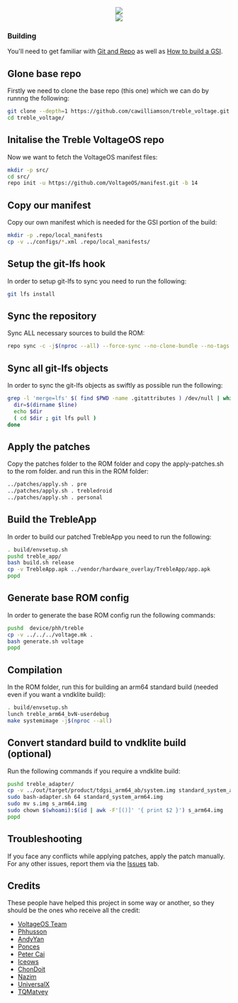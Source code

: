 <p align="center">
  <img src="https://avatars.githubusercontent.com/u/81792437?s=200&v=4"><br>
  <img src="https://github.com/cawilliamson/treble_voltage/actions/workflows/build-gsi.yml/badge.svg">
</p>

### Building
You'll need to get familiar with [Git and Repo](https://source.android.com/source/using-repo.html) as well as [How to build a GSI](https://github.com/phhusson/treble_experimentations/wiki/How-to-build-a-GSI%3F).

## Glone base repo
Firstly we need to clone the base repo (this one) which we can do by runnng the following:

```bash
git clone --depth=1 https://github.com/cawilliamson/treble_voltage.git
cd treble_voltage/
```

## Initalise the Treble VoltageOS repo
Now we want to fetch the VoltageOS manifest files:
```bash
mkdir -p src/
cd src/
repo init -u https://github.com/VoltageOS/manifest.git -b 14
```

## Copy our manifest
Copy our own manifest which is needed for the GSI portion of the build:
```bash
mkdir -p .repo/local_manifests
cp -v ../configs/*.xml .repo/local_manifests/
```

## Setup the git-lfs hook
In order to setup git-lfs to sync you need to run the following:
```bash
git lfs install
```

## Sync the repository
Sync ALL necessary sources to build the ROM:
```bash
repo sync -c -j$(nproc --all) --force-sync --no-clone-bundle --no-tags
```

## Sync all git-lfs objects
In order to sync the git-lfs objects as swiftly as possible run the following:
```bash
grep -l 'merge=lfs' $( find $PWD -name .gitattributes ) /dev/null | while IFS= read -r line; do
  dir=$(dirname $line)
  echo $dir
  ( cd $dir ; git lfs pull )
done
```

## Apply the patches
Copy the patches folder to the ROM folder and copy the apply-patches.sh to the rom folder. and run this in the ROM folder:
```bash
../patches/apply.sh . pre
../patches/apply.sh . trebledroid
../patches/apply.sh . personal
```

## Build the TrebleApp
In order to build our patched TrebleApp you need to run the following:
```bash
. build/envsetup.sh
pushd treble_app/
bash build.sh release
cp -v TrebleApp.apk ../vendor/hardware_overlay/TrebleApp/app.apk
popd
```

## Generate base ROM config
In order to generate the base ROM config run the following commands:
```bash
pushd  device/phh/treble
cp -v ../../../voltage.mk .
bash generate.sh voltage
popd
```

## Compilation
In the ROM folder, run this for building an arm64 standard build (needed even if you want a vndklite build):
```bash
. build/envsetup.sh
lunch treble_arm64_bvN-userdebug
make systemimage -j$(nproc --all)
```

## Convert standard build to vndklite build (optional)
Run the following commands if you require a vndklite build:
```bash
pushd treble_adapter/
cp -v ../out/target/product/tdgsi_arm64_ab/system.img standard_system_arm64.img
sudo bash-adapter.sh 64 standard_system_arm64.img
sudo mv s.img s_arm64.img
sudo chown $(whoami):$(id | awk -F'[()]' '{ print $2 }') s_arm64.img
popd
```

## Troubleshooting
If you face any conflicts while applying patches, apply the patch manually.
For any other issues, report them via the [Issues](https://github.com/cawilliamson/treble_voltage/issues) tab.

## Credits
These people have helped this project in some way or another, so they should be the ones who receive all the credit:
- [VoltageOS Team](https://github.com/VoltageOS)
- [Phhusson](https://github.com/phhusson)
- [AndyYan](https://github.com/AndyCGYan)
- [Ponces](https://github.com/ponces)
- [Peter Cai](https://github.com/PeterCxy)
- [Iceows](https://github.com/Iceows)
- [ChonDoit](https://github.com/ChonDoit)
- [Nazim](https://github.com/naz664)
- [UniversalX](https://github.com/orgs/UniversalX-devs/)
- [TQMatvey](https://github.com/TQMatvey)
